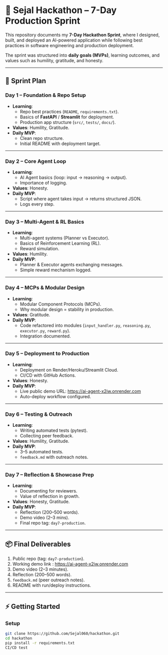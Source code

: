 # 🚀 Sejal Hackathon – 7-Day Production Sprint

This repository documents my **7-Day Hackathon Sprint**, where I designed, built, and deployed an AI-powered application while following best practices in software engineering and production deployment.  

The sprint was structured into **daily goals (MVPs)**, learning outcomes, and values such as humility, gratitude, and honesty.

---

## 📅 Sprint Plan

### **Day 1 – Foundation & Repo Setup**
- **Learning**:  
  - Repo best practices (`README`, `requirements.txt`).  
  - Basics of **FastAPI** / **Streamlit** for deployment.  
  - Production app structure (`src/`, `tests/`, `docs/`).  
- **Values**: Humility, Gratitude.  
- **Daily MVP**:  
  - Clean repo structure.  
  - Initial README with deployment target.  

---

### **Day 2 – Core Agent Loop**
- **Learning**:  
  - AI Agent basics (loop: input → reasoning → output).  
  - Importance of logging.  
- **Values**: Honesty.  
- **Daily MVP**:  
  - Script where agent takes input → returns structured JSON.  
  - Logs every step.  

---

### **Day 3 – Multi-Agent & RL Basics**
- **Learning**:  
  - Multi-agent systems (Planner vs Executor).  
  - Basics of Reinforcement Learning (RL).  
  - Reward simulation.  
- **Values**: Humility.  
- **Daily MVP**:  
  - Planner & Executor agents exchanging messages.  
  - Simple reward mechanism logged.  

---

### **Day 4 – MCPs & Modular Design**
- **Learning**:  
  - Modular Component Protocols (MCPs).  
  - Why modular design = stability in production.  
- **Values**: Gratitude.  
- **Daily MVP**:  
  - Code refactored into modules (`input_handler.py`, `reasoning.py`, `executor.py`, `reward.py`).  
  - Integration documented.  

---

### **Day 5 – Deployment to Production**
- **Learning**:  
  - Deployment on Render/Heroku/Streamlit Cloud.  
  - CI/CD with GitHub Actions.  
- **Values**: Honesty.  
- **Daily MVP**:  
  - Live public demo URL:  https://ai-agent-x2iw.onrender.com
  - Auto-deploy workflow configured.  

---

### **Day 6 – Testing & Outreach**
- **Learning**:  
  - Writing automated tests (pytest).  
  - Collecting peer feedback.  
- **Values**: Humility, Gratitude.  
- **Daily MVP**:  
  - 3–5 automated tests.  
  - `feedback.md` with outreach notes.  

---

### **Day 7 – Reflection & Showcase Prep**
- **Learning**:  
  - Documenting for reviewers.  
  - Value of reflection in growth.  
- **Values**: Honesty, Gratitude.  
- **Daily MVP**:  
  - Reflection (200–500 words).  
  - Demo video (2–3 mins).  
  - Final repo tag: `day7-production`.  

---

## 📦 Final Deliverables
1. Public repo (tag: `day7-production`).  
2. Working demo link :  https://ai-agent-x2iw.onrender.com
3. Demo video (2–3 minutes).  
4. Reflection (200–500 words).  
5. `feedback.md` (peer outreach notes).  
6. README with run/deploy instructions.  

---

## ⚡ Getting Started

### **Setup**
```bash
git clone https://github.com/Sejal060/hackathon.git
cd hackathon
pip install -r requirements.txt
C I / C D   t e s t  
 